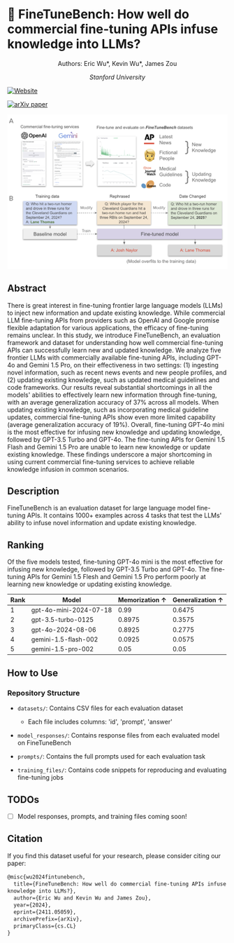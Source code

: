 # 🎯 FineTuneBench: How well do commercial fine-tuning APIs infuse knowledge into LLMs?

<div align="center">
Authors: Eric Wu*, Kevin Wu*, James Zou

*Stanford University*
</div>

[![Website](https://img.shields.io/badge/Website-StanfordFineTuneBench-blue)](https://kevinwu.ai/StanfordFineTuneBench-web/)


[![arXiv paper](https://img.shields.io/badge/arXiv-2411.05059-b31b1b.svg)](https://arxiv.org/abs/2411.05059)

![Overview of FineTuneBench](assets/fig1.png)

## Abstract

There is great interest in fine-tuning frontier large language models (LLMs) to inject new information and update existing knowledge. While commercial LLM fine-tuning APIs from providers such as OpenAI and Google promise flexible adaptation for various applications, the efficacy of fine-tuning remains unclear. In this study, we introduce FineTuneBench, an evaluation framework and dataset for understanding how well commercial fine-tuning APIs can successfully learn new and updated knowledge. We analyze five frontier LLMs with commercially available fine-tuning APIs, including GPT-4o and Gemini 1.5 Pro, on their effectiveness in two settings: (1) ingesting novel information, such as recent news events and new people profiles, and (2) updating existing knowledge, such as updated medical guidelines and code frameworks. Our results reveal substantial shortcomings in all the models' abilities to effectively learn new information through fine-tuning, with an average generalization accuracy of 37% across all models. When updating existing knowledge, such as incorporating medical guideline updates, commercial fine-tuning APIs show even more limited capability (average generalization accuracy of 19%). Overall, fine-tuning GPT-4o mini is the most effective for infusing new knowledge and updating knowledge, followed by GPT-3.5 Turbo and GPT-4o. The fine-tuning APIs for Gemini 1.5 Flash and Gemini 1.5 Pro are unable to learn new knowledge or update existing knowledge. These findings underscore a major shortcoming in using current commercial fine-tuning services to achieve reliable knowledge infusion in common scenarios.


## Description

FineTuneBench is an evaluation dataset for large language model fine-tuning APIs. It contains 1000+ examples across 4 tasks that test the LLMs' ability to infuse novel information and update existing knowledge.

## Ranking

Of the five models tested, fine-tuning GPT-4o mini is the most effective for infusing new knowledge, followed by GPT-3.5 Turbo and GPT-4o. The fine-tuning APIs for Gemini 1.5 Flesh and Gemini 1.5 Pro perform poorly at learning new knowledge or updating existing knowledge.

| Rank | Model                  | Memorization ↑ | Generalization ↑ |
|------|-------------------------|----------------|------------------|
| 1    | gpt-4o-mini-2024-07-18  | 0.99           | 0.6475           |
| 2    | gpt-3.5-turbo-0125      | 0.8975         | 0.3575           |
| 3    | gpt-4o-2024-08-06       | 0.8925         | 0.2775           |
| 4    | gemini-1.5-flash-002    | 0.0925         | 0.0575           |
| 5    | gemini-1.5-pro-002      | 0.05           | 0.05             |


## How to Use

### Repository Structure

- `datasets/`: Contains CSV files for each evaluation dataset
  - Each file includes columns: 'id', 'prompt', 'answer'
  
- `model_responses/`: Contains response files from each evaluated model on FineTuneBench

- `prompts/`: Contains the full prompts used for each evaluation task

- `training_files/`: Contains code snippets for reproducing and evaluating fine-tuning jobs

## TODOs


- [ ] Model responses, prompts, and training files coming soon!

## Citation

If you find this dataset useful for your research, please consider citing our paper:

```
@misc{wu2024fintunebench,
  title={FineTuneBench: How well do commercial fine-tuning APIs infuse knowledge into LLMs?},
  author={Eric Wu and Kevin Wu and James Zou},
  year={2024},
  eprint={2411.05059},
  archivePrefix={arXiv},
  primaryClass={cs.CL}
}
```
